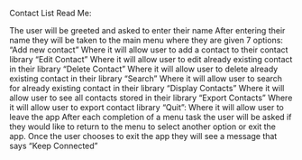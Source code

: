 Contact List Read Me:

The user will be greeted and asked to enter their name
After entering their name they will be taken to the main menu where they are given 7 options:
“Add new contact” Where it will allow user to add a contact to their contact library
“Edit Contact” Where it will allow user to edit already existing contact in their library
“Delete Contact” Where it will allow user to delete already existing contact in their library
“Search” Where it will allow user to search for already existing contact in their library
“Display Contacts” Where it will allow user to see all contacts stored in their library
“Export Contacts” Where it will allow user to export contact library
“Quit”: Where it will allow user to leave the app
After each completion of a menu task the user will be asked if they would like to return to the menu to select another option or exit the app.
Once the user chooses to exit the app they will see a message that says “Keep Connected”
